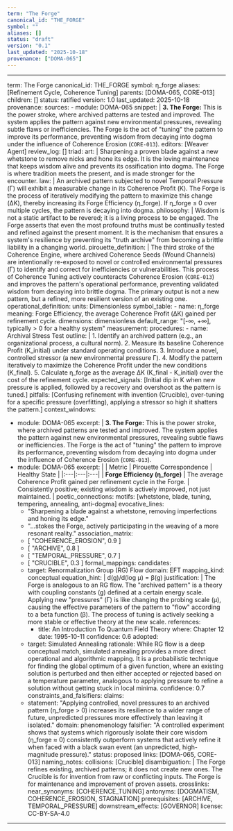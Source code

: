 ```yaml
---
term: "The Forge"
canonical_id: "THE_FORGE"
symbol: ""
aliases: []
status: "draft"
version: "0.1"
last_updated: "2025-10-18"
provenance: ["DOMA-065"]
---
```


---
term: The Forge
canonical_id: THE_FORGE
symbol: η_forge
aliases: [Refinement Cycle, Coherence Tuning]
parents: [DOMA-065, CORE-013]
children: []
status: ratified
version: 1.0
last_updated: 2025-10-18
provenance:
  sources:
    - module: DOMA-065
      snippet: |
        **3. The Forge:** This is the power stroke, where archived patterns are tested and improved. The system applies the pattern against new environmental pressures, revealing subtle flaws or inefficiencies. The Forge is the act of "tuning" the pattern to improve its performance, preventing wisdom from decaying into dogma under the influence of Coherence Erosion (`CORE-013`).
  editors: [Weaver Agent]
  review_log: []
triad:
  art: |
    Sharpening a proven blade against a new whetstone to remove nicks and hone its edge. It is the loving maintenance that keeps wisdom alive and prevents its ossification into dogma. The Forge is where tradition meets the present, and is made stronger for the encounter.
  law: |
    An archived pattern subjected to novel Temporal Pressure (Γ) will exhibit a measurable change in its Coherence Profit (Κ). The Forge is the process of iteratively modifying the pattern to maximize this change (ΔΚ), thereby increasing its Forge Efficiency (η_forge). If η_forge ≤ 0 over multiple cycles, the pattern is decaying into dogma.
  philosophy: |
    Wisdom is not a static artifact to be revered; it is a living process to be engaged. The Forge asserts that even the most profound truths must be continually tested and refined against the present moment. It is the mechanism that ensures a system's resilience by preventing its "truth archive" from becoming a brittle liability in a changing world.
pirouette_definition: |
  The third stroke of the Coherence Engine, where archived Coherence Seeds (Wound Channels) are intentionally re-exposed to novel or controlled environmental pressures (Γ) to identify and correct for inefficiencies or vulnerabilities. This process of Coherence Tuning actively counteracts Coherence Erosion (`CORE-013`) and improves the pattern's operational performance, preventing validated wisdom from decaying into brittle dogma. The primary output is not a new pattern, but a refined, more resilient version of an existing one.
operational_definition:
  units: Dimensionless
  symbol_table:
    - name: η_forge
      meaning: Forge Efficiency, the average Coherence Profit (ΔΚ) gained per refinement cycle.
      dimensions: dimensionless
      default_range: "[-∞, +∞], typically > 0 for a healthy system"
  measurement:
    procedures:
      - name: Archival Stress Test
        outline: |
          1. Identify an archived pattern (e.g., an organizational process, a cultural norm).
          2. Measure its baseline Coherence Profit (Κ_initial) under standard operating conditions.
          3. Introduce a novel, controlled stressor (a new environmental pressure Γ).
          4. Modify the pattern iteratively to maximize the Coherence Profit under the new conditions (Κ_final).
          5. Calculate η_forge as the average ΔΚ (Κ_final - Κ_initial) over the cost of the refinement cycle.
        expected_signals: [Initial dip in Κ when new pressure is applied, followed by a recovery and overshoot as the pattern is tuned.]
        pitfalls: [Confusing refinement with invention (Crucible), over-tuning for a specific pressure (overfitting), applying a stressor so high it shatters the pattern.]
context_windows:
  - module: DOMA-065
    excerpt: |
      **3. The Forge:** This is the power stroke, where archived patterns are tested and improved. The system applies the pattern against new environmental pressures, revealing subtle flaws or inefficiencies. The Forge is the act of "tuning" the pattern to improve its performance, preventing wisdom from decaying into dogma under the influence of Coherence Erosion (`CORE-013`).
  - module: DOMA-065
    excerpt: |
      | Metric | Pirouette Correspondence | Healthy State |
      |:---|:---|:---|
      | **Forge Efficiency (η_forge)** | The average Coherence Profit gained per refinement cycle in the Forge. | Consistently positive; existing wisdom is actively improved, not just maintained. |
poetic_connections:
  motifs: [whetstone, blade, tuning, tempering, annealing, anti-dogma]
  evocative_lines:
    - "Sharpening a blade against a whetstone, removing imperfections and honing its edge."
    - "...stokes the Forge, actively participating in the weaving of a more resonant reality."
  association_matrix:
    - [ "COHERENCE_EROSION", 0.9 ]
    - [ "ARCHIVE", 0.8 ]
    - [ "TEMPORAL_PRESSURE", 0.7 ]
    - [ "CRUCIBLE", 0.3 ]
formal_mappings:
  candidates:
    - target: Renormalization Group (RG) Flow
      domain: EFT
      mapping_kind: conceptual
      equation_hint: |
        d(g)/d(log μ) = β(g)
      justification: |
        The Forge is analogous to an RG flow. The "archived pattern" is a theory with coupling constants (g) defined at a certain energy scale. Applying new "pressures" (Γ) is like changing the probing scale (μ), causing the effective parameters of the pattern to "flow" according to a beta function (β). The process of tuning is actively seeking a more stable or effective theory at the new scale.
      references:
        - title: An Introduction To Quantum Field Theory
          where: Chapter 12
          date: 1995-10-11
      confidence: 0.6
  adopted:
    - target: Simulated Annealing
      rationale: While RG flow is a deep conceptual match, simulated annealing provides a more direct operational and algorithmic mapping. It is a probabilistic technique for finding the global optimum of a given function, where an existing solution is perturbed and then either accepted or rejected based on a temperature parameter, analogous to applying pressure to refine a solution without getting stuck in local minima.
      confidence: 0.7
constraints_and_falsifiers:
  claims:
    - statement: "Applying controlled, novel pressures to an archived pattern (η_forge > 0) increases its resilience to a wider range of future, unpredicted pressures more effectively than leaving it isolated."
      domain: phenomenology
      falsifier: "A controlled experiment shows that systems which rigorously isolate their core wisdom (η_forge ≈ 0) consistently outperform systems that actively refine it when faced with a black swan event (an unpredicted, high-magnitude pressure)."
      status: proposed
      links: [DOMA-065, CORE-013]
naming_notes:
  collisions: [Crucible]
  disambiguation: |
    The Forge refines existing, archived patterns; it does not create new ones. The Crucible is for invention from raw or conflicting inputs. The Forge is for maintenance and improvement of proven assets.
crosslinks:
  near_synonyms: [COHERENCE_TUNING]
  antonyms: [DOGMATISM, COHERENCE_EROSION, STAGNATION]
  prerequisites: [ARCHIVE, TEMPORAL_PRESSURE]
  downstream_effects: [GOVERNOR]
license: CC-BY-SA-4.0
---